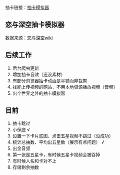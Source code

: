抽卡链接：[抽卡模拟器](https://chenczn3528.github.io/deepspace/)

## 恋与深空抽卡模拟器
数据来源：[恋与深空wiki](https://wiki.biligame.com/lysk/%E9%A6%96%E9%A1%B5)



## 后续工作
1. 后台爬虫更新
2. 增加抽卡音效（还没素材）
3. 有部分浏览器抽卡动画是平铺而非裁剪
4. 找能上传视频的网站，不用本地资源播放视频（音频）
5. 出个世界之外的抽卡模拟器


## 目前
1. 抽卡跳过
2. 小保底 √
3. 设置一下卡片底图、点击五星视频不跳过（没成功）
4. 统计总抽数、平均出五星数（展示有点问题） √
5. 出金音频
6. 第一张是五星卡，有时候五星卡视频会被吞掉
7. 有时候人名和卡对不上
8. 存储剩余抽数